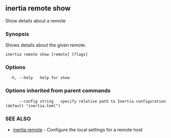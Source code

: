 ## inertia remote show

Show details about a remote

### Synopsis

Shows details about the given remote.

```
inertia remote show [remote] [flags]
```

### Options

```
  -h, --help   help for show
```

### Options inherited from parent commands

```
      --config string   specify relative path to Inertia configuration (default "inertia.toml")
```

### SEE ALSO

* [inertia remote](inertia_remote.md)	 - Configure the local settings for a remote host

